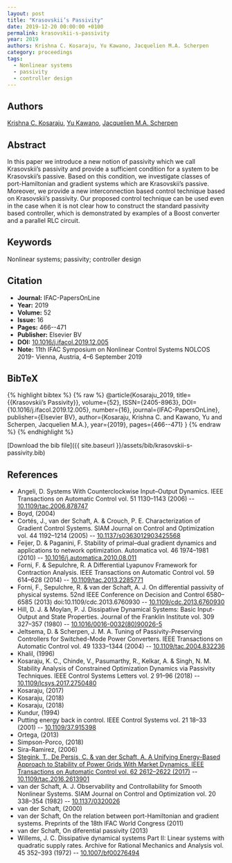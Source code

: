 ```yaml
---
layout: post
title: "Krasovskii’s Passivity"
date: 2019-12-20 00:00:00 +0100
permalink: krasovskii-s-passivity
year: 2019
authors: Krishna C. Kosaraju, Yu Kawano, Jacquelien M.A. Scherpen
category: proceedings
tags:
  - Nonlinear systems
  - passivity
  - controller design
---
```

 
## Authors
[Krishna C. Kosaraju](authors/krishna-chaitanya-kosaraju), [Yu Kawano](authors/yu-kawano), [Jacquelien M.A. Scherpen](authors/jacquelien-m-a-scherpen)
 
## Abstract
In this paper we introduce a new notion of passivity which we call Krasovskii’s passivity and provide a sufficient condition for a system to be Krasovskii’s passive. Based on this condition, we investigate classes of port-Hamiltonian and gradient systems which are Krasovskii’s passive. Moreover, we provide a new interconnection based control technique based on Krasovskii’s passivity. Our proposed control technique can be used even in the case when it is not clear how to construct the standard passivity based controller, which is demonstrated by examples of a Boost converter and a parallel RLC circuit.
 
## Keywords
Nonlinear systems; passivity; controller design
 
## Citation
- **Journal:** IFAC-PapersOnLine
- **Year:** 2019
- **Volume:** 52
- **Issue:** 16
- **Pages:** 466--471
- **Publisher:** Elsevier BV
- **DOI:** [10.1016/j.ifacol.2019.12.005](https://doi.org/10.1016/j.ifacol.2019.12.005)
- **Note:** 11th IFAC Symposium on Nonlinear Control Systems NOLCOS 2019- Vienna, Austria, 4–6 September 2019
 
## BibTeX
{% highlight bibtex %}
{% raw %}
@article{Kosaraju_2019,
  title={{Krasovskii’s Passivity}},
  volume={52},
  ISSN={2405-8963},
  DOI={10.1016/j.ifacol.2019.12.005},
  number={16},
  journal={IFAC-PapersOnLine},
  publisher={Elsevier BV},
  author={Kosaraju, Krishna C. and Kawano, Yu and Scherpen, Jacquelien M.A.},
  year={2019},
  pages={466--471}
}
{% endraw %}
{% endhighlight %}
 
[Download the bib file]({{ site.baseurl }}/assets/bib/krasovskii-s-passivity.bib)
 
## References
- Angeli, D. Systems With Counterclockwise Input–Output Dynamics. IEEE Transactions on Automatic Control vol. 51 1130–1143 (2006) -- [10.1109/tac.2006.878747](https://doi.org/10.1109/tac.2006.878747)
- Boyd, (2004)
- Cortés, J., van der Schaft, A. & Crouch, P. E. Characterization of Gradient Control Systems. SIAM Journal on Control and Optimization vol. 44 1192–1214 (2005) -- [10.1137/s0363012903425568](https://doi.org/10.1137/s0363012903425568)
- Feijer, D. & Paganini, F. Stability of primal–dual gradient dynamics and applications to network optimization. Automatica vol. 46 1974–1981 (2010) -- [10.1016/j.automatica.2010.08.011](https://doi.org/10.1016/j.automatica.2010.08.011)
- Forni, F. & Sepulchre, R. A Differential Lyapunov Framework for Contraction Analysis. IEEE Transactions on Automatic Control vol. 59 614–628 (2014) -- [10.1109/tac.2013.2285771](https://doi.org/10.1109/tac.2013.2285771)
- Forni, F., Sepulchre, R. & van der Schaft, A. J. On differential passivity of physical systems. 52nd IEEE Conference on Decision and Control 6580–6585 (2013) doi:10.1109/cdc.2013.6760930 -- [10.1109/cdc.2013.6760930](https://doi.org/10.1109/cdc.2013.6760930)
- Hill, D. J. & Moylan, P. J. Dissipative Dynamical Systems: Basic Input-Output and State Properties. Journal of the Franklin Institute vol. 309 327–357 (1980) -- [10.1016/0016-0032(80)90026-5](https://doi.org/10.1016/0016-0032(80)90026-5)
- Jeltsema, D. & Scherpen, J. M. A. Tuning of Passivity-Preserving Controllers for Switched-Mode Power Converters. IEEE Transactions on Automatic Control vol. 49 1333–1344 (2004) -- [10.1109/tac.2004.832236](https://doi.org/10.1109/tac.2004.832236)
- Khalil, (1996)
- Kosaraju, K. C., Chinde, V., Pasumarthy, R., Kelkar, A. & Singh, N. M. Stability Analysis of Constrained Optimization Dynamics via Passivity Techniques. IEEE Control Systems Letters vol. 2 91–96 (2018) -- [10.1109/lcsys.2017.2750480](https://doi.org/10.1109/lcsys.2017.2750480)
- Kosaraju, (2017)
- Kosaraju, (2018)
- Kosaraju, (2018)
- Kundur, (1994)
- Putting energy back in control. IEEE Control Systems vol. 21 18–33 (2001) -- [10.1109/37.915398](https://doi.org/10.1109/37.915398)
- Ortega, (2013)
- Simpson-Porco, (2018)
- Sira-Ramirez, (2006)
- [Stegink, T., De Persis, C. & van der Schaft, A. A Unifying Energy-Based Approach to Stability of Power Grids With Market Dynamics. IEEE Transactions on Automatic Control vol. 62 2612–2622 (2017)](a-unifying-energy-based-approach-to-stability-of-power-grids-with-market-dynamics) -- [10.1109/tac.2016.2613901](https://doi.org/10.1109/tac.2016.2613901)
- van der Schaft, A. J. Observability and Controllability for Smooth Nonlinear Systems. SIAM Journal on Control and Optimization vol. 20 338–354 (1982) -- [10.1137/0320026](https://doi.org/10.1137/0320026)
- van der Schaft, (2000)
- van der Schaft, On the relation between port-Hamiltonian and gradient systems. Preprints of the 18th IFAC World Congress (2011)
- van der Schaft, On diferential passivity (2013)
- Willems, J. C. Dissipative dynamical systems Part II: Linear systems with quadratic supply rates. Archive for Rational Mechanics and Analysis vol. 45 352–393 (1972) -- [10.1007/bf00276494](https://doi.org/10.1007/bf00276494)

